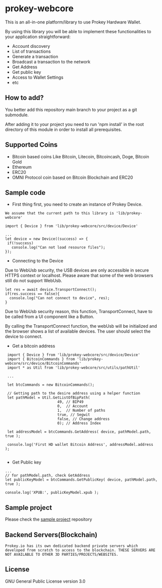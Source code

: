 # prokey-webcore
This is an all-in-one platform/library to use Prokey Hardware Wallet. 

By using this library you will be able to implement these functionalities to your application straightforward:
- Account discovery
- List of transactions
- Generate a transaction
- Broadcast a transaction to the network
- Get Address
- Get public key
- Access to Wallet Settings
- etc

## How to add?
You better add this repository main branch to your project as a git submodule.

  After adding it to your project you need to run 'npm install' in the root directory of this module in order to install all prerequisites.

## Supported Coins
 - Bitcoin based coins Like Bitcoin, Litecoin, Bitcoincash, Doge, Bitcoin Gold
 - Ethereum
 - ERC20
 - OMNI Protocol coin based on Bitcoin Blockchain and ERC20

## Sample code
 - First thing first, you need to create an instance of Prokey Device. 
 
 `We assume that the current path to this library is 'lib/prokey-webcore'`
 
 ```
 import { Device } from 'lib/prokey-webcore/src/device/Device'
 
 ...
 let device = new Device((success) => {
  if(!success)
    console.log("Can not load resource files");
 });
 ```
 
 - Connecting to the Device
  
  Due to WebUsb security, the USB devices are only accessible in secure HTTPS context or localhost.
  Please aware that some of the web browsers still do not support WebUsb.
  
  ```
  let res = await device.TransportConnect();
  if(res.success == false){
    console.log("Can not connect to device", res);
  }
  ```
  
  Due to WebUsb security reason, this function, TransportConnect, have to be called from a UI component like a Button.
  
  By calling the TransportConnect function, the webUsb will be initialized and the browser shows a list of available devices. The user should select the device to connect.
  
  - Get a bitcoin address
  
  ```
   import { Device } from 'lib/prokey-webcore/src/device/Device'
   import { BitcoinCommands } from 'lib/prokey-webcore/src/device/BitcoinCommands'
   import * as Util from 'lib/prokey-webcore/src/utils/pathUtil'
   
   ...
   
   let btcCommands = new BitcoinCommands();
   
   // Getting path to the desire address using a helper function
   let pathModel = Util.GetListOfBipPath(
                          49, // BIP49
                          0,  // Account
                          1,  // Number of paths
                          true, // Segwit
                          false, // Change address
                          0); // Address Index
   
   let addressModel = btcCommands.GetAddress( device, pathModel.path, true ); 
   
   console.log('First HD wallet Bitcoin Address', addressModel.address );
   
  ```
  
  - Get Public key
  
  ```
  ...
  // for pathModel.path, check GetAddress
  let publicKeyModel = btcCommands.GetPublicKey( device, pathModel.path, true );
  
  console.log('XPUB:', publicKeyModel.xpub );
  ```
  
  ## Sample project
  
  Please check the [sample project](https://github.com/prokey-io/prokey-webcore-sample) repository
  
  ## Backend Servers(Blockchain)
  
  `Prokey.io has its own dedicated backend private servers which developed from scratch to access to the blockchain. THESE SERVERS ARE NOT AVAILABLE TO OTHER 3D PARTIES/PROJECTS/WEBSITES.`
  
  ## License
   GNU General Public License version 3.0
  
  
